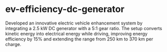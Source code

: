 # ev-efficiency-dc-generator
Developed an innovative electric vehicle enhancement system by integrating a 2.5 kW DC generator with a 5:1 gear ratio. The setup converts kinetic energy into electrical energy while driving, improving energy efficiency by 15% and extending the range from 250 km to 370 km per charge. 
